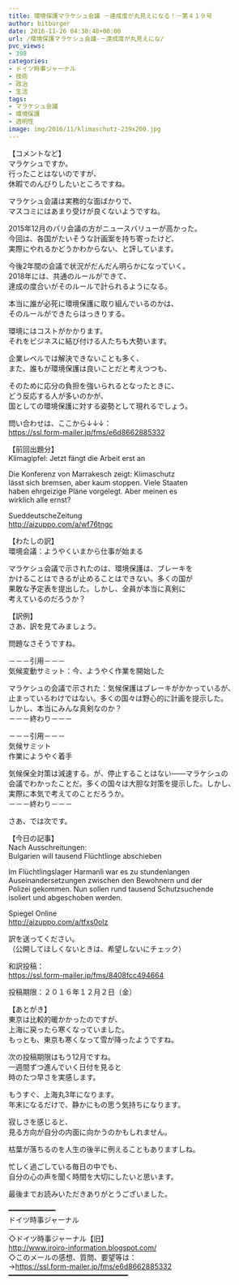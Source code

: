 ```yaml
---
title: 環境保護マラケシュ会議 －達成度が丸見えになる！－第４１９号
author: bitburger
date: 2016-11-26 04:30:48+00:00
url: /環境保護マラケシュ会議-－達成度が丸見えにな/
pvc_views:
- 398
categories:
- ドイツ時事ジャーナル
- 技術
- 政治
- 生活
tags:
- マラケシュ会議
- 環境保護
- 透明性
image: img/2016/11/klimaschutz-239x200.jpg
---
```

【コメントなど】  
マラケシュですか。  
行ったことはないのですが、  
休暇でのんびりしたいところですね。  
  
マラケシュ会議は実務的な面ばかりで、  
マスコミにはあまり受けが良くないようですね。  
  
2015年12月のパリ会議の方がニュースバリューが高かった。  
今回は、各国がたいそうな計画案を持ち寄ったけど、  
実際にやれるかどうかわからない、と評しています。  
  
今後2年間の会議で状況がだんだん明らかになっていく。  
2018年には、共通のルールができて、  
達成の度合いがそのルールで計られるようになる。  
  
本当に誰が必死に環境保護に取り組んでいるのかは、  
そのルールができたらはっきりする。  
  
環境にはコストがかかります。  
それをビジネスに結び付ける人たちも大勢います。  
  
企業レベルでは解決できないことも多く、  
また、誰もが環境保護は良いことだと考えつつも、  
  
そのために応分の負担を強いられるとなったときに、  
どう反応する人が多いのかが、  
国としての環境保護に対する姿勢として現れるでしょう。  
  
  
問い合わせは、ここから↓↓↓：  
<https://ssl.form-mailer.jp/fms/e6d8662885332>  
  
  
【前回出題分】  
Klimagipfel: Jetzt fängt die Arbeit erst an  
  
Die Konferenz von Marrakesch zeigt: Klimaschutz  
lässt sich bremsen, aber kaum stoppen. Viele Staaten  
haben ehrgeizige Pläne vorgelegt. Aber meinen es  
wirklich alle ernst?  
  
SueddeutscheZeitung  
<http://aizuppo.com/a/wf76tngc>  
  
  
【わたしの訳】  
環境会議：ようやくいまから仕事が始まる  
  
マラケシュ会議で示されたのは、環境保護は、ブレーキを  
かけることはできるが止めることはできない。多くの国が  
果敢な予定表を提出した。しかし、全員が本当に真剣に  
考えているのだろうか？  
  
  
【訳例】  
さあ、訳を見てみましょう。  
  
問題なさそうですね。  
  
－－－引用－－－  
気候変動サミット：今、ようやく作業を開始した  
  
マラケシュの会議で示された：気候保護はブレーキがかかっているが、  
止まっているわけではない。多くの国々は野心的に計画を提示した。  
しかし、本当にみんな真剣なのか？  
－－－終わり－－－  
  
  
－－－引用－－－  
気候サミット  
作業にようやく着手  
  
気候保全対策は減速する。が、停止することはない――マラケシュの  
会議でわかったことだ。多くの国々は大胆な対策を提示した。しかし、  
実際に本気で考えてのことだろうか。  
－－－終わり－－－  
  
  
さあ、では次です。  
  
  
【今日の記事】  
Nach Ausschreitungen:  
Bulgarien will tausend Flüchtlinge abschieben  
  
Im Flüchtlingslager Harmanli war es zu stundenlangen  
Auseinandersetzungen zwischen den Bewohnern und der  
Polizei gekommen. Nun sollen rund tausend Schutzsuchende  
isoliert und abgeschoben werden.  
  
Spiegel Online  
<http://aizuppo.com/a/tfxs0olz>  
  
訳を送ってください。  
（公開してほしくないときは、希望しないにチェック）  
  
和訳投稿：  
 <https://ssl.form-mailer.jp/fms/8408fcc494664>  
  
投稿期限：２０１６年１２月２日（金）  
  
  
【あとがき】  
東京は比較的暖かかったのですが、  
上海に戻ったら寒くなっていました。  
もっとも、東京も寒くなって雪が降ったようですね。  
  
次の投稿期限はもう12月ですね。  
一週間ずつ進んでいく日付を見ると  
時のたつ早さを実感します。  
  
もうすぐ、上海丸3年になります。  
年末になるだけで、静かにもの思う気持ちになります。  
  
寂しさを感じると、  
見る方向が自分の内面に向かうのかもしれません。  
  
枯葉が落ちるのを人生の後半に例えることもありますしね。  
  
忙しく過ごしている毎日の中でも、  
自分の心の声を聞く時間を大切にしたいと思います。  
  
  
最後までお読みいただきありがとうございました。  
  
  
━━━━━━━━━━━  
ドイツ時事ジャーナル  
───────────  
◇ドイツ時事ジャーナル【旧】  
<http://www.iroiro-information.blogspot.com/>  
◇このメールの感想、質問、要望等は：  
-><https://ssl.form-mailer.jp/fms/e6d8662885332>  
━━━━━━━━━━━━━━━━━━━━━━━━━━━━
